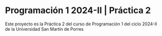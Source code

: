 # Programación 1 2024-II | Práctica 2

Este proyecto es la Práctica 2 del curso de Programación 1 del ciclo 2024-II de la Universidad San Martín de Porres
